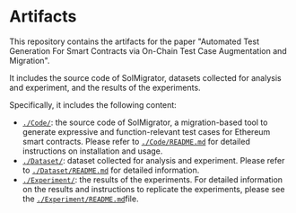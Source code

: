 # Artifacts

This repository contains the artifacts for the paper "Automated Test Generation For Smart Contracts via On-Chain Test Case Augmentation and Migration".

It includes the source code of SolMigrator, datasets collected for analysis and experiment, and the results of the experiments.

Specifically, it includes the following content:

- [`./Code/`](https://github.com/SolMigrator/Artifact/tree/main/Code#readme): the source code of SolMigrator, a migration-based tool to generate expressive and function-relevant test cases for Ethereum smart contracts. Please refer to [`./Code/README.md`](https://github.com/SolMigrator/Artifact/tree/main/Code#readme) for detailed instructions on installation and usage.
- [`./Dataset/`](https://github.com/SolMigrator/Artifact/tree/main/Dataset#readme): dataset collected for analysis and experiment. Please refer to [`./Dataset/README.md`](https://github.com/SolMigrator/Artifact/tree/main/Dataset#readme) for detailed information.
- [`./Experiment/`](https://github.com/SolMigrator/Artifact/tree/main/Experiment#readme): the results of the experiments. For detailed information on the results and instructions to replicate the experiments, please see the [`./Experiment/README.md`](https://github.com/SolMigrator/Artifact/tree/main/Experiment#readme)file.

